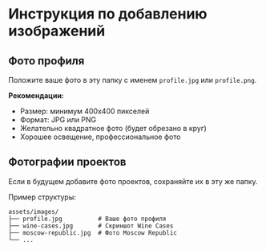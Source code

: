 # Инструкция по добавлению изображений

## Фото профиля

Положите ваше фото в эту папку с именем `profile.jpg` или `profile.png`.

**Рекомендации:**
- Размер: минимум 400x400 пикселей
- Формат: JPG или PNG
- Желательно квадратное фото (будет обрезано в круг)
- Хорошее освещение, профессиональное фото

## Фотографии проектов

Если в будущем добавите фото проектов, сохраняйте их в эту же папку.

Пример структуры:
```
assets/images/
├── profile.jpg          # Ваше фото профиля
├── wine-cases.jpg       # Скриншот Wine Cases
├── moscow-republic.jpg  # Фото Moscow Republic
└── ...
```
